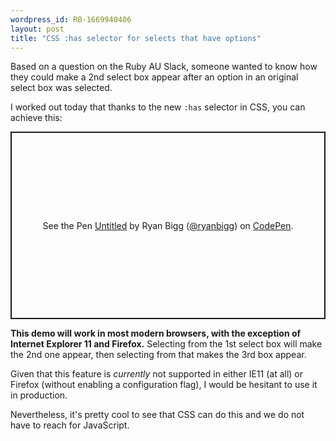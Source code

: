 ```yaml
---
wordpress_id: RB-1669940406
layout: post
title: "CSS :has selector for selects that have options"
---
```


Based on a question on the Ruby AU Slack, someone wanted to know how they could make a 2nd select box appear after an option in an original select box was selected.

I worked out today that thanks to the new `:has` selector in CSS, you can achieve this:

<div class="mb-4">
<p class="codepen" data-height="300" data-default-tab="html,result" data-slug-hash="bGKmaRz" data-user="ryanbigg" style="height: 300px; box-sizing: border-box; display: flex; align-items: center; justify-content: center; border: 2px solid; margin: 1em 0; padding: 1em;">
  <span>See the Pen <a href="https://codepen.io/ryanbigg/pen/bGKmaRz">
  Untitled</a> by Ryan Bigg (<a href="https://codepen.io/ryanbigg">@ryanbigg</a>)
  on <a href="https://codepen.io">CodePen</a>.</span>
</p>
</div>
<script async src="https://cpwebassets.codepen.io/assets/embed/ei.js"></script>

**This demo will work in most modern browsers, with the exception of Internet Explorer 11 and Firefox.** Selecting from the 1st select box will make the 2nd one appear, then selecting from that makes the 3rd box appear.

Given that this feature is _currently_ not supported in either IE11 (at all) or Firefox (without enabling a configuration flag), I would be hesitant to use it in production.

Nevertheless, it's pretty cool to see that CSS can do this and we do not have to reach for JavaScript.
